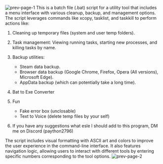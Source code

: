 ![prev-page-1](https://github.com/user-attachments/assets/ced09fe9-91f4-494e-96ed-7a3d5a5271d2)
This is a batch file (.bat) script for a utility tool that includes a menu interface with various cleanup, backup, and management options. The script leverages commands like xcopy, tasklist, and taskkill to perform actions like:

  1. Cleaning up temporary files (system and user temp folders).
  2. Task management: Viewing running tasks, starting new processes, and killing tasks by name.
  3. Backup utilities:
       - Steam data backup.
       - Browser data backup (Google Chrome, Firefox, Opera (All versions), Microsoft Edge).
       - AppData backup (which can potentially take a long time).
  4. Bat to Exe Converter
  5. Fun
       - Fake error box (unclosable)
       - Text to Voice (delete temp files by your self)
    
  6. If you have any suggestions what esle I should add to this program, DM me on Discord (paython2796)

The script includes visual formatting with ASCII art and colors to improve the user experience in the command-line interface. It also features navigation logic, allowing users to interact with different tools by entering specific numbers corresponding to the tool options.
![prev-page-2](https://github.com/user-attachments/assets/acb46927-8c2d-4777-bf96-f65e90766aaa)
